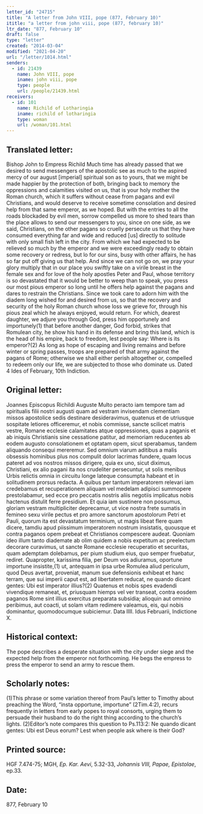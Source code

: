 ```yaml
---
letter_id: "24715"
title: "A letter from John VIII, pope (877, February 10)"
ititle: "a letter from john viii, pope (877, february 10)"
ltr_date: "877, February 10"
draft: false
type: "letter"
created: "2014-03-04"
modified: "2021-04-20"
url: "/letter/1014.html"
senders:
  - id: 21439
    name: John VIII, pope
    iname: john viii, pope
    type: people
    url: /people/21439.html
receivers:
  - id: 101
    name: Richild of Lotharingia
    iname: richild of lotharingia
    type: woman
    url: /woman/101.html
---
```

<h2> Translated letter:</h2>Bishop John to Empress Richild
Much time has already passed that we desired to send messengers of the apostolic see as much to the aspired mercy of our august [imperial] spiritual son as to yours, that we might be made happier by the protection of both, bringing back to memory the oppressions and calamities visited on us, that is your holy mother the Roman church, which it suffers without cease from pagans and evil Christians, and would deserve to receive sometime consolation and desired help from that same emperor, as we hoped.  But with the entries to all the roads blockaded by evil men, sorrow compelled us more to shed tears than the place allows to send our messengers to you, since on one side, as we said, Christians, on the other pagans so cruelly persecute us that they have consumed everything far and wide and reduced [us] directly to solitude with only small fish left in the city.   From which we had expected to be relieved so much by the emperor and we were exceedingly ready to obtain some recovery or redress, but lo for our sins, busy with other affairs, he has so far put off giving us that help. And since  we can not go on, we pray your glory multiply that in our place you swiftly take on a virile breast in the female sex and for love of the holy apostles Peter and Paul, whose territory is so devastated that it would be better to weep than to speak, you press our most pious emperor so long until he offers help against the pagans and dares to restrain the Christians.  Since we took care to adorn him with the diadem long wished for and desired from us, so that the recovery and security of the holy Roman church whose loss we grieve for, through his pious zeal which he always enjoyed, would return.  For which, dearest daughter, we adjure you through God, press him opportunely and importunely(1)  that before another danger, God forbid, strikes that Romulean city, he show his hand in its defense and bring this land, which is the head of his empire, back to freedom, lest people say:  Where is its emperor?(2)  As long as hope of escaping and living remains and before winter or spring passes, troops are prepared of that army against the pagans of Rome; otherwise we shall either perish altogether or, compelled to redeem only our life, we are subjected to those who dominate us.
Dated 4 Ides of February, 10th Indiction.
<h2 class="mt-4"> Original letter:</h2>Joannes Episcopus Richildi Auguste
Multo peracto iam tempore tam ad spiritualis filii nostri augusti quam ad vestram invisendam clementiam missos apostolice sedis destinare desideravimus, quatenus et de utriusque sospitate letiores officeremur, et nobis commisse, sancte scilicet matris vestre, Romane ecclesie calamitates atque oppressiones, quas a paganis et ab iniquis Christianis sine cessatione patitur, ad memoriam reducentes ab eodem augusto consolationem et optatam opem, sicut sperabamus, tandem aliquando consequi mereremur.  Sed omnium viarum aditibus a malis obsessis hominibus plus nos compulit dolor lacrimas fundere, quam locus pateret ad vos nostros missos dirigere, quia ex uno, sicut diximus, Christiani, ex alio pagani ita nos crudeliter persecuntur, ut solis menibus Urbis relictis omnia in circuitu longe lateque consumpta habeant et in solitudinem prorsus redacta.  A quibus per tantum imperatorem relevari iam credebamus et recuperationem aliquam vel medelam adipisci summopere prestolabamur, sed ecce pro peccatis nostris aliis negotiis implicatus nobis hactenus distulit ferre presidium.  Et quia iam sustinere non possumus, gloriam vestram multipliciter deprecamur, ut vice nostra frete sumatis in femineo sexu virile pectus et pro amore sanctorum apostolorum Petri et Pauli, quorum ita est devastatum terminium, ut magis libeat flere quam dicere, tamdiu apud piissimum imperatorem nostrum insistatis, quousque et contra paganos opem prebeat et Christianos compescere audeat.  Quoniam ideo illum tanto diademate ab olim quidem a nobis expetitum ac preelectum decorare curavimus, ut sancte Romane ecclesie recuperatio et securitas, quam ademptam dolebamus, per pium studium eius, quo semper fruebatur, rediret.  Quapropter, karissima filia, per Deum vos adiuramus, oportune importune insistite,(1)  ut, antequam in ipsa urbe Romulea aliud periculum, quod Deus avertat, proveniat, manum sue defensionis exhibeat et hanc terram, que sui imperii caput est, ad libertatem reducat, ne quando dicant gentes:  Ubi est imperator illius?(2)   Quatenus et nobis spes evadendi vivendique remaneat, et, priusquam hiemps vel ver transeat, contra eosdem paganos Rome sint illius exercitus preparata subsidia; alioquin aut omnino peribimus, aut coacti, ut solam vitam redimere valeamus, eis, qui nobis dominantur, quomodocumque subiciemur.
Data IIII.  Idus Februarii, Indictione X.
<h2 class="mt-4"> Historical context:</h2>The pope describes a desperate situation with the city under siege and the expected help from the emperor not forthcoming. He begs the empress to press the emperor to send an army to rescue them.
<h2 class="mt-4"> Scholarly notes:</h2>(1)This phrase or some variation thereof  from Paul’s letter to Timothy about preaching the Word, “insta  opportune, importune” (2Tim.4:2), recurs frequently in letters from early popes to royal consorts, urging them to persuade their husband to do the right thing according to the church’s lights.
 (2)Editor’s note compares this question to Ps.113:2:  Ne quando dicant gentes:  Ubi est Deus eorum?  Lest when people ask where is their God?
<h2 class="mt-4"> Printed source:</h2><p>HGF 7.474-75; MGH, <em>Ep. Kar. Aevi</em>, 5.32-33, <em>Johannis VIII, Papae, Epistolae</em>, ep.33.</p><h2 class="mt-4"> Date:</h2>877, February 10